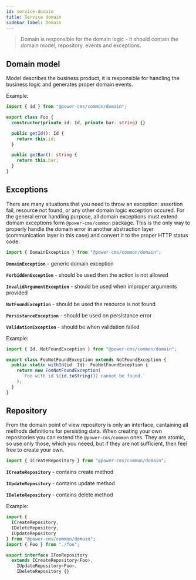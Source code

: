 ```yaml
---
id: service-domain
title: Service domain
sidebar_label: Domain
---
```


> Domain is responsible for the domain logic - it should contain the domain model, repository, events and exceptions.

## Domain model

Model describes the business product, it is responsible for handling the business logic and generates proper domain events.

Example:

```ts
import { Id } from "@power-cms/common/domain";

export class Foo {
  constructor(private id: Id, private bar: string) {}

  public getId(): Id {
    return this.id;
  }

  public getBar(): string {
    return this.bar;
  }
}
```

## Exceptions

There are many situations that you need to throw an exception: assertion fail, resource not found, or any other domain logic exception occured. For the general error handling purpose, all domain exceptions must extend domain exceptions form `@power-cms/common` package. This is the only way to properly handle the domain error in another abstraction layer (communication layer in this case) and convert it to the proper HTTP status code.

```ts
import { DomainException } from "@power-cms/common/domain";
```

**`DomainException`** - generic domain exception

**`ForbiddenException`** - should be used then the action is not allowed

**`InvalidArgumentException`** - should be used when improper arguments provided

**`NotFoundException`** - should be used the resource is not found

**`PersistanceException`** - should be used on persistance error

**`ValidationException`** - should be when validation failed

Example:

```ts
import { Id, NotFoundException } from "@power-cms/common/domain";

export class FooNotFoundException extends NotFoundException {
  public static withId(id: Id): FooNotFoundException {
    return new FooNotFoundException(
      `Foo with id ${id.toString()} cannot be found.`
    );
  }
}
```

## Repository

From the domain point of view repository is only an interface, cantaining all methods definitions for persisting data. When creating your own repositories you can extend the `@power-cms/common` ones. They are atomic, so use only those, which you neeed, but if they are not sufficient, then feel free to create your own.

```ts
import { ICreateRepository } from "@power-cms/common/domain";
```

**`ICreateRepository`** - contains create method

**`IUpdateRepository`** - contains update method

**`IDeleteRepository`** - contains delete method

Example:

```ts
import {
  ICreateRepository,
  IDeleteRepository,
  IUpdateRepository
} from "@power-cms/common/domain";
import { Foo } from "./foo";

export interface IFooRepository
  extends ICreateRepository<Foo>,
    IUpdateRepository<Foo>,
    IDeleteRepository {}
```
